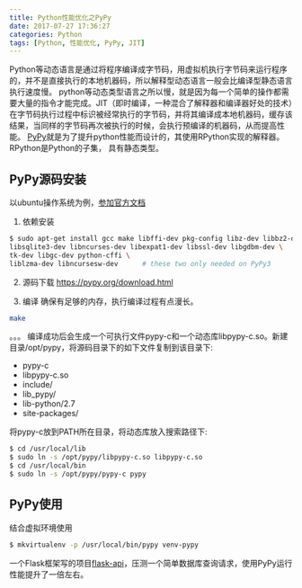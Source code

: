 ```yaml
---
title: Python性能优化之PyPy
date: 2017-07-27 17:36:27
categories: Python
tags: [Python, 性能优化, PyPy, JIT]
---
```


Python等动态语言是通过将程序编译成字节码，用虚拟机执行字节码来运行程序的，并不是直接执行的本地机器码，所以解释型动态语言一般会比编译型静态语言执行速度慢。
python等动态类型语言之所以慢，就是因为每一个简单的操作都需要大量的指令才能完成。JIT（即时编译，一种混合了解释器和编译器好处的技术）在字节码执行过程中标识被经常执行的字节码，并将其编译成本地机器码，缓存该结果，当同样的字节码再次被执行的时候，会执行预编译的机器码，从而提高性能。
[PyPy][1]就是为了提升python性能而设计的，其使用RPython实现的解释器。RPython是Python的子集， 具有静态类型。

## PyPy源码安装
以ubuntu操作系统为例，[参加官方文档][2]

1. 依赖安装
```bash
$ sudo apt-get install gcc make libffi-dev pkg-config libz-dev libbz2-dev \
libsqlite3-dev libncurses-dev libexpat1-dev libssl-dev libgdbm-dev \
tk-dev libgc-dev python-cffi \
liblzma-dev libncursesw-dev      # these two only needed on PyPy3
```

2. 源码下载
https://pypy.org/download.html

3. 编译
确保有足够的内存，执行编译过程有点漫长。
```bash
make
```
。。。
编译成功后会生成一个可执行文件pypy-c和一个动态库libpypy-c.so。新建目录/opt/pypy，将源码目录下的如下文件复制到该目录下:

 - pypy-c
 - libpypy-c.so
 - include/
 - lib_pypy/
 - lib-python/2.7
 - site-packages/

将pypy-c放到PATH所在目录，将动态库放入搜索路径下:
```bash
$ cd /usr/local/lib
$ sudo ln -s /opt/pypy/libpypy-c.so libpypy-c.so
$ cd /usr/local/bin
$ sudo ln -s /opt/pypy/pypy-c pypy
```

## PyPy使用
结合虚拟环境使用
```bash
$ mkvirtualenv -p /usr/local/bin/pypy venv-pypy
```
一个Flask框架写的项目[flask-api][3]，压测一个简单数据库查询请求，使用PyPy运行性能提升了一倍左右。
 


  [1]: https://pypy.org/index.html
  [2]: https://pypy.readthedocs.io/en/latest/build.html
  [3]: https://github.com/coder-zhuyu/flask-api.git
